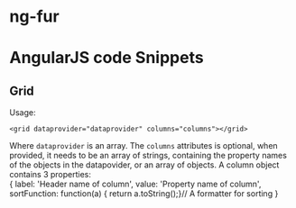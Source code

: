 ng-fur
======

# AngularJS code Snippets

## Grid

Usage:  

`<grid dataprovider="dataprovider" columns="columns"></grid>`  

Where `dataprovider` is an array. The `columns` attributes is optional, when provided, it needs to be an array of strings, containing the property names of the objects in the datapovider, or an array of objects. A column object contains 3 properties:  
    {
      label: 'Header name of column',
      value: 'Property name of column',
      sortFunction: function(a) { return a.toString();}// A formatter for sorting
    }

